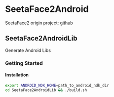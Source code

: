 # SeetaFace2Android

SeetaFace2 origin project: [github](https://github.com/seetafaceengine/SeetaFace2)

## SeetaFace2AndroidLib

Generate Android Libs

### Getting  Started

#### Installation

```bash
export ANDROID_NDK_HOME=path_to_android_ndk_dir
cd SeetaFace2AndroidLib && ./build.sh
```

